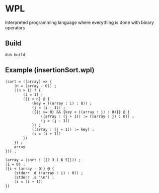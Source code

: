 # WPL
Interpreted programming language where everything is done with binary operators

## Build
```
dub build
```

## Example (insertionSort.wpl)
```
(sort = ([array] => {
	(n = (array - 0)) ;
	((n > 1) ? {
		(i = 1) ;
		({i < n} @ {
			(key = ((array : i) : 0)) ;
			(j = (i - 1)) ;
			({{j >= 0} && {key < ((array : j) : 0)}} @ {
				((array : (j + 1)) := ((array : j) : 0)) ;
				(j = (j - 1))
			}) ;
			((array : (j + 1)) := key) ;
			(i = (i + 1))
		})
	}) ;
	array
})) ;

(array = (sort ! [[2 3 1 6 5]])) ;
(i = 0) ;
({i < (array - 0)} @ {
	(stderr .d ((array : i) : 0)) ;
	(stderr .s "\n") ;
	(i = (i + 1))
})
```
